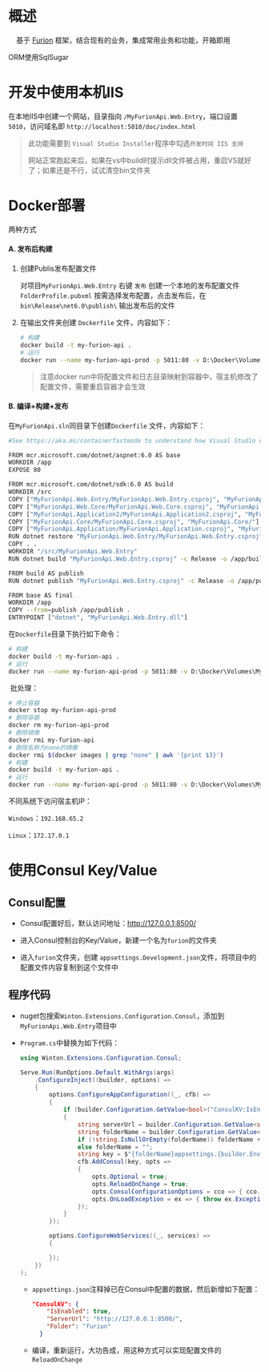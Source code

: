 # 概述

    基于 [Furion](https://furion.baiqian.ltd/docs) 框架，结合现有的业务，集成常用业务和功能，开箱即用

ORM使用SqlSugar

# 开发中使用本机IIS

在本地IIS中创建一个网站，目录指向 `/MyFurionApi.Web.Entry`，端口设置 `5010`，访问域名即 `http://localhost:5010/doc/index.html`

> 此功能需要到 `Visual Studio Installer`程序中勾选`开发时间 IIS 支持`
> 
> 网站正常跑起来后，如果在vs中build时提示dll文件被占用，重启VS就好了；如果还是不行，试试清空bin文件夹

# Docker部署

两种方式

#### A. 发布后构建

1. 创建Publis发布配置文件
   
   对项目`MyFurionApi.Web.Entry` 右键 `发布` 创建一个本地的发布配置文件 `FolderProfile.pubxml` 按需选择发布配置，点击发布后，在`bin\Release\net6.0\publish\` 输出发布后的文件

2. 在输出文件夹创建 `Dockerfile` 文件，内容如下：
   
   ```bash
   # 构建
   docker build -t my-furion-api .
   # 运行
   docker run --name my-furion-api-prod -p 5011:80 -v D:\Docker\Volumes\MyFurionApi\appsettings.json:/app/appsettings.json -v D:\Docker\Volumes\MyFurionApi\wwwroot:/app/wwwroot -v D:\Docker\Volumes\MyFurionApi\logs:/app/logs -e ASPNETCORE_ENVIRONMENT="Production" -e TZ=Asia/Shanghai -d my-furion-api
   ```
   
   > 注意docker run中将配置文件和日志目录映射到容器中，宿主机修改了配置文件，需要重启容器才会生效

#### B. 编译+构建+发布

在`MyFurionApi.sln`同目录下创建`Dockerfile` 文件，内容如下：

```bash
#See https://aka.ms/containerfastmode to understand how Visual Studio uses this Dockerfile to build your images for faster debugging.

FROM mcr.microsoft.com/dotnet/aspnet:6.0 AS base
WORKDIR /app
EXPOSE 80

FROM mcr.microsoft.com/dotnet/sdk:6.0 AS build
WORKDIR /src
COPY ["MyFurionApi.Web.Entry/MyFurionApi.Web.Entry.csproj", "MyFurionApi.Web.Entry/"]
COPY ["MyFurionApi.Web.Core/MyFurionApi.Web.Core.csproj", "MyFurionApi.Web.Core/"]
COPY ["MyFurionApi.Application2/MyFurionApi.Application2.csproj", "MyFurionApi.Application2/"]
COPY ["MyFurionApi.Core/MyFurionApi.Core.csproj", "MyFurionApi.Core/"]
COPY ["MyFurionApi.Application/MyFurionApi.Application.csproj", "MyFurionApi.Application/"]
RUN dotnet restore "MyFurionApi.Web.Entry/MyFurionApi.Web.Entry.csproj"
COPY . .
WORKDIR "/src/MyFurionApi.Web.Entry"
RUN dotnet build "MyFurionApi.Web.Entry.csproj" -c Release -o /app/build

FROM build AS publish
RUN dotnet publish "MyFurionApi.Web.Entry.csproj" -c Release -o /app/publish /p:UseAppHost=false

FROM base AS final
WORKDIR /app
COPY --from=publish /app/publish .
ENTRYPOINT ["dotnet", "MyFurionApi.Web.Entry.dll"]
```

在`Dockerfile`目录下执行如下命令：

```bash
# 构建
docker build -t my-furion-api .
# 运行
docker run --name my-furion-api-prod -p 5011:80 -v D:\Docker\Volumes\MyFurionApi\appsettings.json:/app/appsettings.json -v D:\Docker\Volumes\MyFurionApi\wwwroot:/app/wwwroot -v D:\Docker\Volumes\MyFurionApi\logs:/app/logs -e ASPNETCORE_ENVIRONMENT="Production" -e TZ=Asia/Shanghai -d my-furion-api
```

 批处理： 

```bash
# 停止容器
docker stop my-furion-api-prod
# 删除容器
docker rm my-furion-api-prod
# 删除镜像
docker rmi my-furion-api
# 删除名称为none的镜像
docker rmi $(docker images | grep "none" | awk '{print $3}')
# 构建
docker build -t my-furion-api .
# 运行
docker run --name my-furion-api-prod -p 5011:80 -v D:\Docker\Volumes\MyFurionApi\appsettings.json:/app/appsettings.json -v D:\Docker\Volumes\MyFurionApi\wwwroot:/app/wwwroot -v D:\Docker\Volumes\MyFurionApi\logs:/app/logs -e ASPNETCORE_ENVIRONMENT="Production" -e TZ=Asia/Shanghai -d my-furion-api
```

不同系统下访问宿主机IP：

`Windows`：`192.168.65.2`

`Linux`：`172.17.0.1`

# 使用Consul Key/Value

## Consul配置

- Consul配置好后，默认访问地址：http://127.0.0.1:8500/

- 进入Consul控制台的Key/Value，新建一个名为`furion`的文件夹

- 进入`furion`文件夹，创建 `appsettings.Development.json`文件，将项目中的配置文件内容复制到这个文件中

## 程序代码

- nuget包搜索`Winton.Extensions.Configuration.Consul`，添加到`MyFurionApi.Web.Entry`项目中

- `Program.cs`中替换为如下代码：
  
  ```csharp
  using Winton.Extensions.Configuration.Consul;
  
  Serve.Run(RunOptions.Default.WithArgs(args)
      .ConfigureInject((builder, options) =>
      {
          options.ConfigureAppConfiguration((_, cfb) =>
          {
              if (builder.Configuration.GetValue<bool>("ConsulKV:IsEnabled"))
              {
                  string serverUrl = builder.Configuration.GetValue<string>("ConsulKV:ServerUrl");
                  string folderName = builder.Configuration.GetValue<string>("ConsulKV:Folder");
                  if (!string.IsNullOrEmpty(folderName)) folderName += "/";
                  else folderName = "";
                  string key = $"{folderName}appsettings.{builder.Environment.EnvironmentName}.json";
                  cfb.AddConsul(key, opts =>
                  {
                      opts.Optional = true;
                      opts.ReloadOnChange = true;
                      opts.ConsulConfigurationOptions = cco => { cco.Address = new Uri(serverUrl); };
                      opts.OnLoadException = ex => { throw ex.Exception; };
                  });
              }
          });
  
          options.ConfigureWebServices((_, services) =>
          {
  
          });
      })
  );
  ```
  
  - `appsettings.json`注释掉已在Consul中配置的数据，然后新增如下配置：
    
    ```json
    "ConsulKV": {
        "IsEnabled": true,
        "ServerUrl": "http://127.0.0.1:8500/",
        "Folder": "furion"
      }
    ```
  
  - 编译，重新运行，大功告成，用这种方式可以实现配置文件的`ReloadOnChange`
           